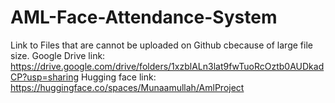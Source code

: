 # AML-Face-Attendance-System

Link to Files that are cannot be uploaded on Github cbecause of large file size.
Google Drive link: https://drive.google.com/drive/folders/1xzblALn3lat9fwTuoRcOztb0AUDkadCP?usp=sharing
Hugging face link: https://huggingface.co/spaces/Munaamullah/AmlProject
